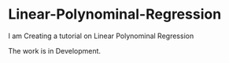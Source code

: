 # Linear-Polynominal-Regression
I am Creating a tutorial on Linear Polynominal Regression

The work is in Development.  
